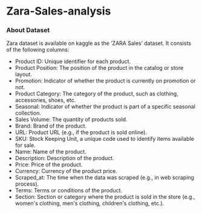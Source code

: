 # Zara-Sales-analysis

### About Dataset
Zara dataset is available on kaggle as the ‘ZARA Sales’ dataset. It consists of the following columns:

- Product ID: Unique identifier for each product.
- Product Position: The position of the product in the catalog or store layout.
- Promotion: Indicator of whether the product is currently on promotion or not.
- Product Category: The category of the product, such as clothing, accessories, shoes, etc.
- Seasonal: Indicator of whether the product is part of a specific seasonal collection.
- Sales Volume: The quantity of products sold.
- Brand: Brand of the product.
- URL: Product URL (e.g., if the product is sold online).
- SKU: Stock Keeping Unit, a unique code used to identify items available for sale.
- Name: Name of the product.
- Description: Description of the product.
- Price: Price of the product.
- Currency: Currency of the product price.
- Scraped_at: The time when the data was scraped (e.g., in web scraping process).
- Terms: Terms or conditions of the product.
- Section: Section or category where the product is sold in the store (e.g., women's clothing, men's clothing, children's clothing, etc.).
